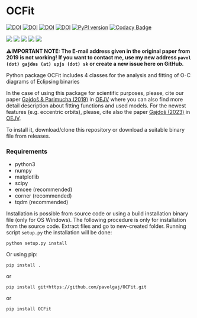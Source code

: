 # OCFit
[![DOI](https://zenodo.org/badge/DOI/10.5281/zenodo.2547766.svg)](https://doi.org/10.5281/zenodo.2547766)
[![DOI](https://img.shields.io/badge/ascl-1901.002-blue.svg?colorB=262255)](http://ascl.net/1901.002)
[![DOI](https://img.shields.io/badge/ADS-2019OEJV..197...71G-red)](https://ui.adsabs.harvard.edu/abs/2019OEJV..197...71G)
[![DOI](https://img.shields.io/badge/ADS-2023OEJV..241....1G-red)](https://ui.adsabs.harvard.edu/abs/2023OEJV..241....1G)
[![PyPI version](https://img.shields.io/pypi/v/ocfit.svg?colorB=green&style=flat)](https://pypi.org/project/OCFit/)
[![Codacy Badge](https://app.codacy.com/project/badge/Grade/b3fe9f8e7f1d438ca0e9a11e9c951a20)](https://www.codacy.com/gh/pavolgaj/OCFit/dashboard?utm_source=github.com&amp;utm_medium=referral&amp;utm_content=pavolgaj/OCFit&amp;utm_campaign=Badge_Grade)

![](https://img.shields.io/github/languages/top/pavolgaj/ocfit.svg?style=flat)
![](https://img.shields.io/github/downloads/pavolgaj/ocfit/total.svg?label=GitHub&nbsp;downloads&style=flat)
![](https://img.shields.io/pypi/dm/ocfit.svg?label=PyPI&nbsp;downloads&style=flat)
![](https://img.shields.io/github/issues/pavolgaj/ocfit.svg?style=flat)
![](https://img.shields.io/github/issues-closed/pavolgaj/ocfit.svg?style=flat)

:warning:__IMPORTANT NOTE: The E-mail address given in the original paper from 2019 is not working! If you want to contact me, use my new address `pavol (dot) gajdos (at) upjs (dot) sk` or create a new issue here on GitHub.__

Python package OCFit includes 4 classes for the analysis and fitting of O-C diagrams of Eclipsing binaries

In the case of using this package for scientific purposes, please, cite our paper [Gajdoš &
Parimucha (2019)](https://ui.adsabs.harvard.edu/abs/2019OEJV..197...71G/abstract) in [OEJV](http://var.astro.cz/oejv/issues/oejv0197.pdf) where you can also find more detail description about fitting functions
and used models. For the newest features (e.g. eccentric orbits), please, cite also the paper [Gajdoš (2023)](https://ui.adsabs.harvard.edu/abs/2023OEJV..241....1G/abstract) in [OEJV](https://oejv.physics.muni.cz/issues/oejv_0241.pdf).


To install it, download/clone this repository or download a suitable binary file from releases.

### Requirements
* python3
* numpy
* matplotlib
* scipy
* emcee (recommended)
* corner (recommended)
* tqdm (recommended)

Installation is possible from source code or using a build installation binary file (only for OS
Windows). The following procedure is only for installation from the source code. Extract
files and go to new-created folder. Running script ``setup.py`` the installation will be done:

``python setup.py install``

Or using pip:

``pip install .``

or

``pip install git+https://github.com/pavolgaj/OCFit.git``

or

``pip install OCFit``
